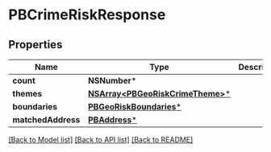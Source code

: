 # PBCrimeRiskResponse

## Properties
Name | Type | Description | Notes
------------ | ------------- | ------------- | -------------
**count** | **NSNumber*** |  | [optional] 
**themes** | [**NSArray&lt;PBGeoRiskCrimeTheme&gt;***](PBGeoRiskCrimeTheme.md) |  | [optional] 
**boundaries** | [**PBGeoRiskBoundaries***](PBGeoRiskBoundaries.md) |  | [optional] 
**matchedAddress** | [**PBAddress***](PBAddress.md) |  | [optional] 

[[Back to Model list]](../README.md#documentation-for-models) [[Back to API list]](../README.md#documentation-for-api-endpoints) [[Back to README]](../README.md)


